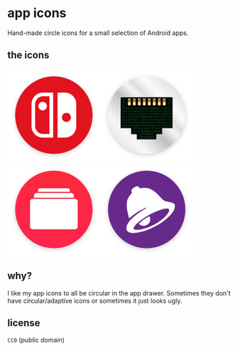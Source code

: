 # app icons

Hand-made circle icons for a small selection of Android apps.

## the icons

<img src="png/nintendo_switch_online.png" width=209 title="Nintendo Switch Online" /><img src="png/port_authority.png" width=209 title="Port Authority" /><img src="png/privacy.com.png" width=209 title="Privacy.com" /><img src="png/taco_bell.png" width=209 title="Taco Bell" />

## why?

I like my app icons to all be circular in the app drawer. Sometimes they don't have circular/adaptive icons or sometimes it just looks ugly.

## license

`CC0` (public domain)
